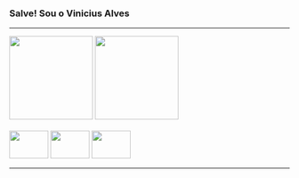 ### Salve! Sou o Vinicius Alves
<hr>
<div>
  <img height="150em" src="https://github-readme-stats.vercel.app/api?username=vitenskapp&theme=dark&show_icons=true">
  <img height="150em" src="https://github-readme-stats.vercel.app/api/top-langs/?username=vitenskapp&layout=compact">
</div>
<div style="display: inline_block"><br>
  <img src="https://cdn.jsdelivr.net/gh/devicons/devicon/icons/html5/html5-original.svg" width="70px" height="50px"/> 
  <img src="https://cdn.jsdelivr.net/gh/devicons/devicon/icons/css3/css3-original.svg" width="70px" height="50px"/>
  <img src="https://cdn.jsdelivr.net/gh/devicons/devicon/icons/javascript/javascript-original.svg" width="70px" height="50px"/>
</div>
<hr>
